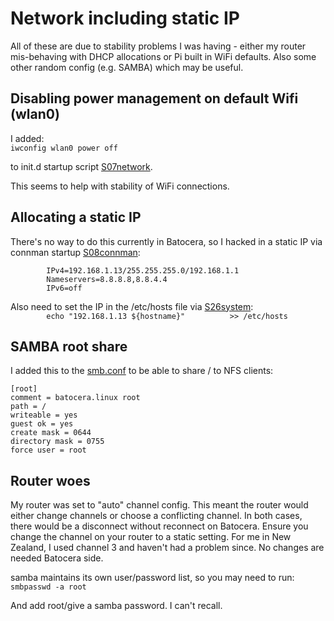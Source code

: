 # Network including static IP

All of these are due to stability problems I was having - either my router mis-behaving with DHCP allocations or Pi built in WiFi defaults.  Also some other random config (e.g. SAMBA) which may be useful.

## Disabling power management on default Wifi (wlan0)

I added:  
`iwconfig wlan0 power off`  

to init.d startup script [S07network](https://github.com/DaveBullet1050/BatoceraHelpers/blob/main/etc/init.d/S07network).  

This seems to help with stability of WiFi connections.  

## Allocating a static IP
There's no way to do this currently in Batocera, so I hacked in a static IP via connman startup [S08connman](https://github.com/DaveBullet1050/BatoceraHelpers/blob/main/etc/init.d/S08connman):  
```
		IPv4=192.168.1.13/255.255.255.0/192.168.1.1
		Nameservers=8.8.8.8,8.8.4.4
		IPv6=off
```  

Also need to set the IP in the /etc/hosts file via [S26system](https://github.com/DaveBullet1050/BatoceraHelpers/blob/main/etc/init.d/S26system):  
`        echo "192.168.1.13	${hostname}"          >> /etc/hosts`  

## SAMBA root share
I added this to the [smb.conf](https://github.com/DaveBullet1050/BatoceraHelpers/blob/main/etc/samba/smb.conf) to be able to share / to NFS clients:  
```
[root]
comment = batocera.linux root
path = /
writeable = yes
guest ok = yes
create mask = 0644
directory mask = 0755
force user = root
```

## Router woes
My router was set to "auto" channel config.  This meant the router would either change channels or choose a conflicting channel.  In both cases, there would be a disconnect without reconnect on Batocera.  Ensure you change the channel on your router to a static setting.  For me in New Zealand, I used channel 3 and haven't had a problem since.  No changes are needed Batocera side.

samba maintains its own user/password list, so you may need to run:  
`smbpasswd -a root`  

And add root/give a samba password. I can't recall.
